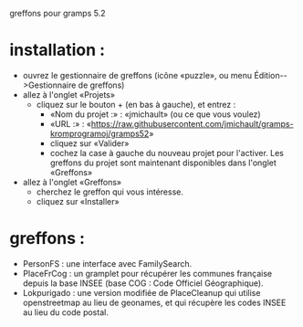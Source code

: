 
greffons pour gramps 5.2

# installation :
* ouvrez le gestionnaire de greffons (icône «puzzle», ou menu Édition-->Gestionnaire de greffons)
* allez à l'onglet «Projets»
  * cliquez sur le bouton + (en bas à gauche), et entrez :
    * «Nom du projet :» : «jmichault» (ou ce que vous voulez)
    * «URL :» : «<https://raw.githubusercontent.com/jmichault/gramps-kromprogramoj/gramps52>»
    * cliquez sur «Valider»
    * cochez la case à gauche du nouveau projet pour l'activer.
      Les greffons du projet sont maintenant disponibles dans l'onglet «Greffons»
* allez à l'onglet «Greffons»
  * cherchez le greffon qui vous intéresse.
  * cliquez sur «Installer»

# greffons :
  * PersonFS : une interface avec FamilySearch.
  * PlaceFrCog : un gramplet pour récupérer les communes française depuis la base INSEE (base COG : Code Officiel Géographique).
  * Lokpurigado : une version modifiée de PlaceCleanup qui utilise openstreetmap au lieu de geonames, et qui récupère les codes INSEE au lieu du code postal.
